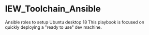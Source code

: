 # IEW_Toolchain_Ansible
Ansible roles to setup Ubuntu desktop 18 This playbook is focused on quickly deploying a "ready to use" dev machine.
